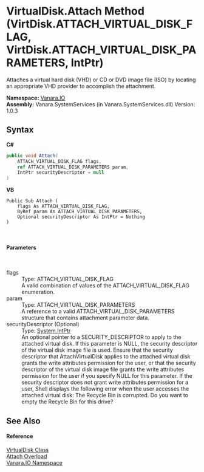 # VirtualDisk.Attach Method (VirtDisk.ATTACH_VIRTUAL_DISK_FLAG, VirtDisk.ATTACH_VIRTUAL_DISK_PARAMETERS, IntPtr)
 

Attaches a virtual hard disk (VHD) or CD or DVD image file (ISO) by locating an appropriate VHD provider to accomplish the attachment.

**Namespace:**&nbsp;<a href="d3362b0a-0ff5-4e50-dbee-d2c8d2fbae9f">Vanara.IO</a><br />**Assembly:**&nbsp;Vanara.SystemServices (in Vanara.SystemServices.dll) Version: 1.0.3

## Syntax

**C#**<br />
``` C#
public void Attach(
	ATTACH_VIRTUAL_DISK_FLAG flags,
	ref ATTACH_VIRTUAL_DISK_PARAMETERS param,
	IntPtr securityDescriptor = null
)
```

**VB**<br />
``` VB
Public Sub Attach ( 
	flags As ATTACH_VIRTUAL_DISK_FLAG,
	ByRef param As ATTACH_VIRTUAL_DISK_PARAMETERS,
	Optional securityDescriptor As IntPtr = Nothing
)
```

<br />

#### Parameters
&nbsp;<dl><dt>flags</dt><dd>Type: ATTACH_VIRTUAL_DISK_FLAG<br />A valid combination of values of the ATTACH_VIRTUAL_DISK_FLAG enumeration.</dd><dt>param</dt><dd>Type: ATTACH_VIRTUAL_DISK_PARAMETERS<br />A reference to a valid ATTACH_VIRTUAL_DISK_PARAMETERS structure that contains attachment parameter data.</dd><dt>securityDescriptor (Optional)</dt><dd>Type: <a href="http://msdn2.microsoft.com/en-us/library/5he14kz8" target="_blank">System.IntPtr</a><br />An optional pointer to a SECURITY_DESCRIPTOR to apply to the attached virtual disk. If this parameter is NULL, the security descriptor of the virtual disk image file is used. 
Ensure that the security descriptor that AttachVirtualDisk applies to the attached virtual disk grants the write attributes permission for the user, or that the security descriptor of the virtual disk image file grants the write attributes permission for the user if you specify NULL for this parameter. If the security descriptor does not grant write attributes permission for a user, Shell displays the following error when the user accesses the attached virtual disk: The Recycle Bin is corrupted. Do you want to empty the Recycle Bin for this drive?</dd></dl>

## See Also


#### Reference
<a href="14596a99-aae8-0fef-6be2-950bbcd08026">VirtualDisk Class</a><br /><a href="74a1719e-ff37-1ecc-d046-da64037902ba">Attach Overload</a><br /><a href="d3362b0a-0ff5-4e50-dbee-d2c8d2fbae9f">Vanara.IO Namespace</a><br />